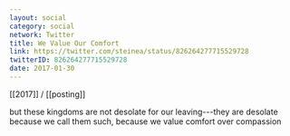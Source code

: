 ```yaml
---
layout: social
category: social
network: Twitter
title: We Value Our Comfort
link: https://twitter.com/steinea/status/826264277715529728
twitterID: 826264277715529728
date: 2017-01-30
---
```


[[2017]] / [[posting]]

but these kingdoms are not desolate for our leaving---they are desolate because we call them such, because we value comfort over compassion
